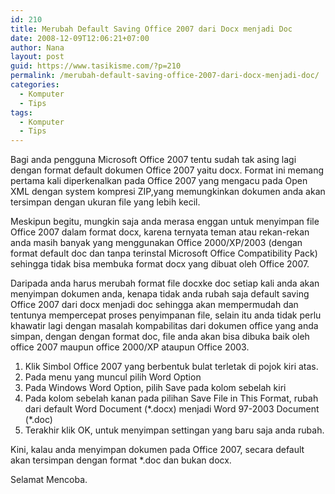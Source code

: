 ```yaml
---
id: 210
title: Merubah Default Saving Office 2007 dari Docx menjadi Doc
date: 2008-12-09T12:06:21+07:00
author: Nana
layout: post
guid: https://www.tasikisme.com/?p=210
permalink: /merubah-default-saving-office-2007-dari-docx-menjadi-doc/
categories:
  - Komputer
  - Tips
tags:
  - Komputer
  - Tips
---
```

Bagi anda pengguna Microsoft Office 2007 tentu sudah tak asing lagi dengan format default dokumen Office 2007 yaitu docx. Format ini memang pertama kali diperkenalkan pada Office 2007 yang mengacu pada Open XML dengan system kompresi ZIP,yang memungkinkan dokumen anda akan tersimpan dengan ukuran file yang lebih kecil.

Meskipun begitu, mungkin saja anda merasa enggan untuk menyimpan file Office 2007 dalam format docx, karena ternyata teman atau rekan-rekan anda masih banyak yang menggunakan Office 2000/XP/2003 (dengan format default doc dan tanpa terinstal Microsoft Office Compatibility Pack) sehingga tidak bisa membuka format docx yang dibuat oleh Office 2007.

Daripada anda harus merubah format file docxke doc setiap kali anda akan menyimpan dokumen anda, kenapa tidak anda rubah saja default saving Office 2007 dari docx menjadi doc sehingga akan mempermudah dan tentunya mempercepat proses penyimpanan file, selain itu anda tidak perlu khawatir lagi dengan masalah kompabilitas dari dokumen office yang anda simpan, dengan dengan format doc, file anda akan bisa dibuka baik oleh office 2007 maupun office 2000/XP ataupun Office 2003.

  1. Klik Simbol Office 2007 yang berbentuk bulat terletak di pojok kiri atas.
  2. Pada menu yang muncul pilih Word Option
  3. Pada Windows Word Option, pilih Save pada kolom sebelah kiri
  4. Pada kolom sebelah kanan pada pilihan Save File in This Format, rubah dari default Word Document (\*.docx) menjadi Word 97-2003 Document (\*.doc)
  5. Terakhir klik OK, untuk menyimpan settingan yang baru saja anda rubah.

Kini, kalau anda menyimpan dokumen pada Office 2007, secara default akan tersimpan dengan format *.doc dan bukan docx.

Selamat Mencoba.